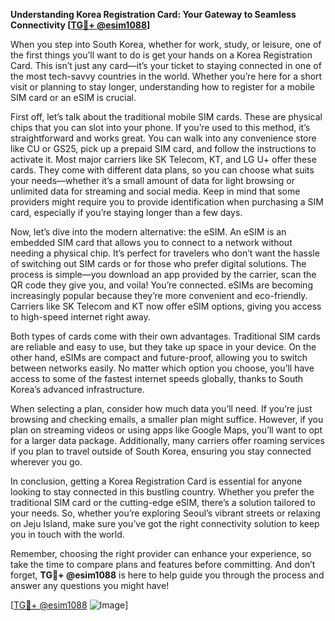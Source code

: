 **Understanding Korea Registration Card: Your Gateway to Seamless Connectivity [[TG💪+ @esim1088](https://t.me/s/esim1088)]**

When you step into South Korea, whether for work, study, or leisure, one of the first things you’ll want to do is get your hands on a Korea Registration Card. This isn’t just any card—it’s your ticket to staying connected in one of the most tech-savvy countries in the world. Whether you’re here for a short visit or planning to stay longer, understanding how to register for a mobile SIM card or an eSIM is crucial.

First off, let’s talk about the traditional mobile SIM cards. These are physical chips that you can slot into your phone. If you’re used to this method, it’s straightforward and works great. You can walk into any convenience store like CU or GS25, pick up a prepaid SIM card, and follow the instructions to activate it. Most major carriers like SK Telecom, KT, and LG U+ offer these cards. They come with different data plans, so you can choose what suits your needs—whether it’s a small amount of data for light browsing or unlimited data for streaming and social media. Keep in mind that some providers might require you to provide identification when purchasing a SIM card, especially if you’re staying longer than a few days.

Now, let’s dive into the modern alternative: the eSIM. An eSIM is an embedded SIM card that allows you to connect to a network without needing a physical chip. It’s perfect for travelers who don’t want the hassle of switching out SIM cards or for those who prefer digital solutions. The process is simple—you download an app provided by the carrier, scan the QR code they give you, and voila! You’re connected. eSIMs are becoming increasingly popular because they’re more convenient and eco-friendly. Carriers like SK Telecom and KT now offer eSIM options, giving you access to high-speed internet right away.

Both types of cards come with their own advantages. Traditional SIM cards are reliable and easy to use, but they take up space in your device. On the other hand, eSIMs are compact and future-proof, allowing you to switch between networks easily. No matter which option you choose, you’ll have access to some of the fastest internet speeds globally, thanks to South Korea’s advanced infrastructure.

When selecting a plan, consider how much data you’ll need. If you’re just browsing and checking emails, a smaller plan might suffice. However, if you plan on streaming videos or using apps like Google Maps, you’ll want to opt for a larger data package. Additionally, many carriers offer roaming services if you plan to travel outside of South Korea, ensuring you stay connected wherever you go.

In conclusion, getting a Korea Registration Card is essential for anyone looking to stay connected in this bustling country. Whether you prefer the traditional SIM card or the cutting-edge eSIM, there’s a solution tailored to your needs. So, whether you’re exploring Seoul’s vibrant streets or relaxing on Jeju Island, make sure you’ve got the right connectivity solution to keep you in touch with the world.

Remember, choosing the right provider can enhance your experience, so take the time to compare plans and features before committing. And don’t forget, **TG💪+ @esim1088** is here to help guide you through the process and answer any questions you might have!

[[TG💪+ @esim1088](https://t.me/s/esim1088) ![Image](https://i.postimg.cc/Y0z9fWf4/image.png)]